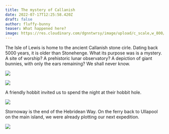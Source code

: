 ```yaml
---
title: The mystery of Callanish
date: 2022-07-17T12:25:58.420Z
draft: false
author: fluffy-bunny
teaser: What happened here?
image: https://res.cloudinary.com/dgnntwrsy/image/upload/c_scale,w_800/v1658053261/IMG_20220704_152719056.MP_dppfzv.jpg
---
```

The Isle of Lewis is home to the ancient Callanish stone cirle. Dating back 5000 years, it is older than Stonehenge. What its purpose was is a mystery. A site of worship? A prehistoric lunar observatory? A depiction of giant bunnies, with only the ears remaining? We shall never know.

![](https://res.cloudinary.com/dgnntwrsy/image/upload/c_scale,w_800/v1658053261/IMG_20220704_152719056.MP_dppfzv.jpg)

![](https://res.cloudinary.com/dgnntwrsy/image/upload/c_scale,w_800/v1658053256/IMG_20220704_140925687_vwcuoc.jpg)

A friendly hobbit invited us to spend the night at their hobbit hole.

![](https://res.cloudinary.com/dgnntwrsy/image/upload/c_scale,w_800/v1658053245/IMG_20220705_130350911.MP_fukpst.jpg)

Stornoway is the end of the Hebridean Way. On the ferry back to Ullapool on the main island, we were already plotting our next expedition.

![](https://res.cloudinary.com/dgnntwrsy/image/upload/c_scale,w_800/v1658053253/IMG_20220705_191544159_pdoepn.jpg)